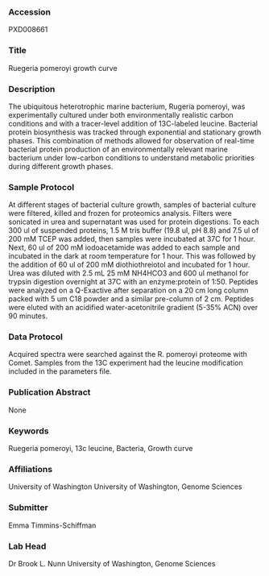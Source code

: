 ### Accession
PXD008661

### Title
Ruegeria pomeroyi growth curve

### Description
The ubiquitous heterotrophic marine bacterium, Rugeria pomeroyi, was experimentally cultured under both environmentally realistic carbon conditions and with a tracer-level addition of 13C-labeled leucine. Bacterial protein biosynthesis was tracked through exponential and stationary growth phases. This combination of methods allowed for observation of real-time bacterial protein production of an environmentally relevant marine bacterium under low-carbon conditions to understand metabolic priorities during different growth phases.

### Sample Protocol
At different stages of bacterial culture growth, samples of bacterial culture were filtered, killed and frozen for proteomics analysis. Filters were sonicated in urea and supernatant was used for protein digestions. To each 300 ul of suspended proteins, 1.5 M tris buffer (19.8 ul, pH 8.8) and 7.5 ul of 200 mM TCEP was added, then samples were incubated at 37C for 1 hour. Next, 60 ul of 200 mM iodoacetamide was added to each sample and incubated in the dark at room temperature for 1 hour. This was followed by the addition of 60 ul of 200 mM diothiothreiotol and incubated for 1 hour. Urea was diluted with 2.5 mL 25 mM NH4HCO3 and 600 ul methanol for trypsin digestion overnight at 37C with an enzyme:protein of 1:50. Peptides were analyzed on a Q-Exactive after separation on a 20 cm long column packed with 5 um C18 powder and a similar pre-column of 2 cm. Peptides were eluted with an acidified water-acetonitrile gradient (5-35% ACN) over 90 minutes.

### Data Protocol
Acquired spectra were searched against the R. pomeroyi proteome with Comet. Samples from the 13C experiment had the leucine modification included in the parameters file.

### Publication Abstract
None

### Keywords
Ruegeria pomeroyi, 13c leucine, Bacteria, Growth curve

### Affiliations
University of Washington
University of Washington, Genome Sciences

### Submitter
Emma Timmins-Schiffman

### Lab Head
Dr Brook L. Nunn
University of Washington, Genome Sciences


